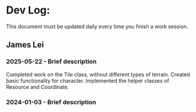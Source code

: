 # Dev Log:

This document must be updated daily every time you finish a work session.

## James Lei

### 2025-05-22 - Brief description
Completed work on the Tile class, without different types of terrain. Created basic functionality for character. Implemented the helper classes of Resource and Coordinate.

### 2024-01-03 - Brief description

